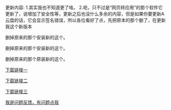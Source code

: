 更新内容:
1.其实我也不知道更了啥。
2.呃，只不过是“网页转应用”的那个软件它更新了，说增加了安全性等，更新之后也没什么多余的内容，但是如果你要更新A云盘的话，它会显示签名错误，所以各位看好了点，先把原本的那个删了，在更新我这个新版本

删掉原来的那个安装新的这个。

删掉原来的那个安装新的这个。

删掉原来的那个原装新的这个。

[下载链接一](https://183-232-114-169.pd1.cjjd19.com:30443/download-cdn.cjjd19.com/123-30/3fff6795/1819160154-0/3fff6795786a2885b48182a2f9bd6c1e/c-m66?v=5&t=1736068675&s=1736068675cd48a1027f156f6a7c3635ba340b40a1&r=1D6AZZ&bzc=1&bzs=1819160154&filename=%E4%BA%91%E7%9B%98_10.1_20250104_171036.apk&x-mf-biz-cid=1cf95aab-4f06-439c-88fa-b1a3ceee07d3-5baabb&auto_redirect=0&cache_type=1&xmfcid=e5a8d8e8-4087-41aa-bf89-a5991c8ad0ca-1-50111d3b1)

[下载链接二](https://pan.jl8.top/down.php/3fff6795786a2885b48182a2f9bd6c1e.apk)

[下载链接三](https://fel.forxhr.top:2022/down.php/3fff6795786a2885b48182a2f9bd6c1e.apk)

[我是问题反馈，有问题点我](https://mlink.cc/yunpan?utm_source=user_profile_share)